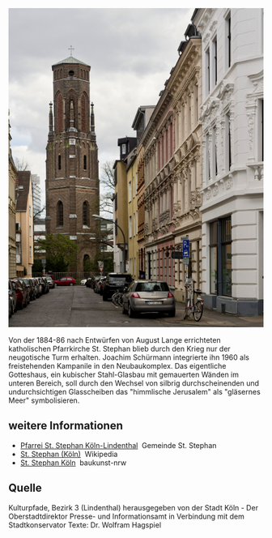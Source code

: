 ![](./images/05315000-b03-t05/p5.6.jpg)

Von der 1884-86 nach Entwürfen von August Lange errichteten katholischen Pfarrkirche St. Stephan blieb durch den Krieg nur der neugotische Turm erhalten. Joachim Schürmann integrierte ihn 1960 als freistehenden Kampanile in den Neubaukomplex. Das eigentliche Gotteshaus, ein kubischer Stahl-Glasbau mit gemauerten Wänden im unteren Bereich, soll durch den Wechsel von silbrig durchscheinenden und undurchsichtigen Glasscheiben das "himmlische Jerusalem" als "gläsernes Meer" symbolisieren.

## weitere Informationen

*   [Pfarrei St. Stephan Köln-Lindenthal](https://www.st-stephan-koeln.de/)  Gemeinde St. Stephan
*   [St. Stephan (Köln)](https://de.wikipedia.org/wiki/St._Stephan_(K%C3%B6ln))  Wikipedia
*   [St. Stephan Köln](https://www.baukunst-nrw.de/objekte/St.-Stephan-Koeln--2760.htm)  baukunst-nrw

## Quelle

Kulturpfade, Bezirk 3 (Lindenthal)
herausgegeben von der Stadt Köln - Der Oberstadtdirektor
Presse- und Informationsamt in Verbindung mit dem Stadtkonservator
Texte: Dr. Wolfram Hagspiel